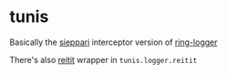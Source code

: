 # tunis

Basically the [sieppari](https://github.com/metosin/sieppari) interceptor version of [ring-logger](https://github.com/nberger/ring-logger)

There's also [reitit](https://github.com/metosin/reitit) wrapper in `tunis.logger.reitit`
